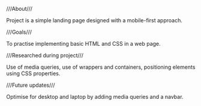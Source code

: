 ///About///

Project is a simple landing page designed with a mobile-first approach.


///Goals///

To practise implementing basic HTML and CSS in a web page.


///Researched during project///

Use of media queries, use of wrappers and containers, positioning elements using CSS properties.


///Future updates///

Optimise for desktop and laptop by adding media queries and a navbar.
